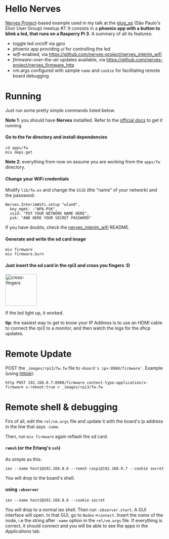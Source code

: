 # Hello Nerves

[Nerves Project](https://github.com/nerves-project)-based example used in my talk at the [elug_sp](https://www.meetup.com/elug_sp/) (São Paulo's Elixir User Group) meetup #7. It consists in a **phoenix app with a button to blink a led, that runs on a Rasperry Pi 3**. A summary of all its features:

* toggle led on/off via gpio
* phoenix app providing *ui* for controlling the led
* *wifi*-enabled, via https://github.com/nerves-project/nerves_interim_wifi
* *firmware-over-the-air* updates available, via https://github.com/nerves-project/nerves_firmware_http
* vm.args configured with sample `name` and `cookie` for facilitating remote board debugging

# Running
Just run some pretty simple commands listed below. 

**Note 1**: you should have **Nerves** installled. Refer to the [official docs](https://hexdocs.pm/nerves/installation.html#content) to get it running.

#### Go to the fw directory and install dependencies
```
cd apps/fw
mix deps.get
```

**Note 2**: everything from now on assume you are working from the `apps/fw` directory.

#### Change your WiFi credentials
Modify `lib/fw.ex` and change the `SSID` (the "name" of your network) and the password:
```
Nerves.InterimWiFi.setup "wlan0",
  key_mgmt: :"WPA-PSK",
  ssid: "PUT YOUR NETWORK NAME HERE",
  psk: "AND HERE YOUR SECRET PASSWORD"
```
If you have doubts, check the [nerves_interim_wifi](https://github.com/nerves-project/nerves_interim_wifi) README.

#### Generate and write the sd card image
```
mix firmware
mix firmware.burn
```

#### Just insert the sd card in the rpi3 and cross you fingers :D
<img src="https://media1.popsugar-assets.com/files/thumbor/Vn3epuKRUZLRsec6Ww1mzyOfJAA/fit-in/2048xorig/filters:format_auto-!!-:strip_icc-!!-/2014/07/28/909/n/1922507/740abf9ac5c2563e_fingers-crossed/i/Fingers-Crossed.jpg" alt="cross-fingers" width="100">

If the led light up, it worked.

**tip**: the easiest way to get to know your IP Address is to use an HDMI cable to connect the rpi3 to a monitor, and then watch the logs for the *dhcp* updates.

# Remote Update
POST the `_images/rpi3/fw.fw` file to `<board's ip>:8988/firmware'`. Example (using [httpie](https://httpie.org/)):
```
http POST 192.168.0.7:8988/firmware content-type:application/x-firmware x-reboot:true < _images/rpi3/fw.fw
```

# Remote shell & debugging

Firs of all, edit the `rel/vm.args` file and update it with the board's ip address in the line that says `-name`.

Then, run `mix firmware` again reflash the sd card.

#### `remsh` (or the Erlang's `ssh`)
As simple as this:
```
iex --name host1@192.168.0.6 --remsh raspi@192.168.0.7 --cookie secret
```
You will drop to the board's shell.

#### using `:observer`
```
iex --name host2@192.168.0.6 --cookie secret
```
You will drop to a normal iex shell. Then run `:observer.start`. A GUI interface will open. In that GUI, go to `Nodes`->`connect`. Insert the *name* of the node, i.e the string after `-name` option in the `rel/vm.args` file. If everything is correct, it should connect and you will be able to see the apps in the *Applications* tab.
